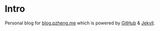 # Intro

Personal blog for [blog.pzheng.me](http://blog.pzheng.me) which is 
powered by [GitHub](http://www.github.com) & [Jekyll](http://jekyllrb.com). 
